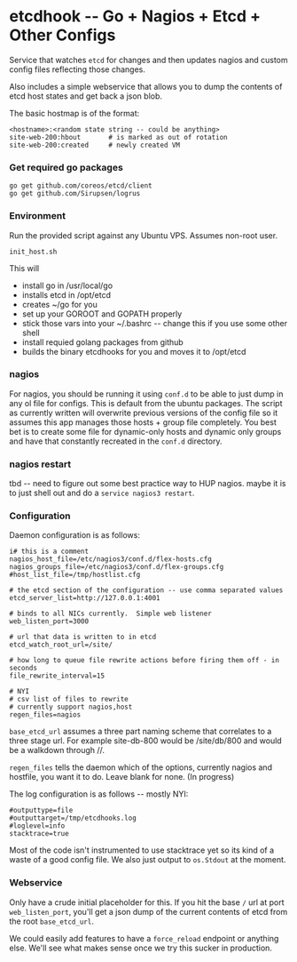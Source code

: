# etcdhook -- Go + Nagios + Etcd + Other Configs

Service that watches `etcd` for changes and then updates nagios and custom config files reflecting those changes.

Also includes a simple webservice that allows you to dump the contents of etcd host states and get back a json blob.

The basic hostmap is of the format:

    <hostname>:<random state string -- could be anything>
    site-web-200:hbout       # is marked as out of rotation
    site-web-200:created     # newly created VM

### Get required go packages
    go get github.com/coreos/etcd/client
    go get github.com/Sirupsen/logrus

### Environment

Run the provided script against any Ubuntu VPS.  Assumes non-root user.

    init_host.sh

This will 
  - install go in /usr/local/go
  - installs etcd in /opt/etcd
  - creates ~/go for you
  - set up your GOROOT and GOPATH properly
  - stick those vars into your ~/.bashrc -- change this if you use some other shell
  - install requied golang packages from github
  - builds the binary etcdhooks for you and moves it to /opt/etcd

### nagios 

For nagios, you should be running it using `conf.d` to be able to just dump in any ol file for configs.  This is default from the ubuntu packages.  The script as currently written will overwrite previous versions of the config file so it assumes this app manages those hosts + group file completely.  You best bet is to create some file for dynamic-only hosts and dynamic only groups and have that constantly recreated in the `conf.d` directory.

### nagios restart

tbd -- need to figure out some best practice way to HUP nagios.  maybe it is to just shell out and do a `service nagios3 restart`.


### Configuration

Daemon configuration is as follows:

    i# this is a comment
    nagios_host_file=/etc/nagios3/conf.d/flex-hosts.cfg
    nagios_groups_file=/etc/nagios3/conf.d/flex-groups.cfg
    #host_list_file=/tmp/hostlist.cfg

    # the etcd section of the configuration -- use comma separated values
    etcd_server_list=http://127.0.0.1:4001

    # binds to all NICs currently.  Simple web listener
    web_listen_port=3000

    # url that data is written to in etcd
    etcd_watch_root_url=/site/

    # how long to queue file rewrite actions before firing them off - in seconds
    file_rewrite_interval=15

    # NYI
    # csv list of files to rewrite
    # currently support nagios,host
    regen_files=nagios

`base_etcd_url` assumes a three part naming scheme that correlates to a three stage url.  For example site-db-800 would be /site/db/800 and would be a walkdown through <team>/<host type>/<specific hostid>.

`regen_files` tells the daemon which of the options, currently nagios and hostfile, you want it to do.  Leave blank for none.  (In progress)



The log configuration is as follows -- mostly NYI:

    #outputtype=file
    #outputtarget=/tmp/etcdhooks.log
    #loglevel=info
    stacktrace=true

Most of the code isn't instrumented to use stacktrace yet so its kind of a waste of a good config file.  We also just output to `os.Stdout` at the moment.

### Webservice

Only have a crude initial placeholder for this.  If you hit the base `/` url at port `web_listen_port`, you'll get a json dump of the current contents of etcd from the root `base_etcd_url`.

We could easily add features to have a `force_reload` endpoint or anything else.  We'll see what makes sense once we try this sucker in production.
